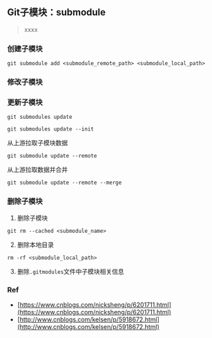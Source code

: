 ## Git子模块：submodule

> xxxx

### 创建子模块

```shell
git submodule add <submodule_remote_path> <submodule_local_path>
```

### 修改子模块

### 更新子模块
```shell
git submodules update
```
```shell
git submodules update --init
```

从上游拉取子模块数据
```shell
git submodule update --remote
```

从上游拉取数据并合并
```shell
git submodule update --remote --merge
```

### 删除子模块

1. 删除子模块
```shell
git rm --cached <submodule_name>
```

2. 删除本地目录
```shell
rm -rf <submodule_local_path>
```

3. 删除`.gitmodules`文件中子模块相关信息


### Ref
- [https://www.cnblogs.com/nicksheng/p/6201711.html](https://www.cnblogs.com/nicksheng/p/6201711.html)
- [http://www.cnblogs.com/kelsen/p/5918672.html](http://www.cnblogs.com/kelsen/p/5918672.html)
